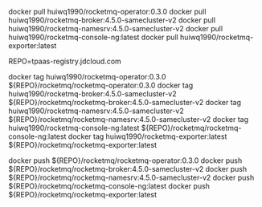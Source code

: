 



docker pull huiwq1990/rocketmq-operator:0.3.0
docker pull huiwq1990/rocketmq-broker:4.5.0-samecluster-v2
docker pull huiwq1990/rocketmq-namesrv:4.5.0-samecluster-v2
docker pull huiwq1990/rocketmq-console-ng:latest
docker pull huiwq1990/rocketmq-exporter:latest


REPO=tpaas-registry.jdcloud.com

docker tag huiwq1990/rocketmq-operator:0.3.0 ${REPO}/rocketmq/rocketmq-operator:0.3.0
docker tag huiwq1990/rocketmq-broker:4.5.0-samecluster-v2 ${REPO}/rocketmq/rocketmq-broker:4.5.0-samecluster-v2
docker tag huiwq1990/rocketmq-namesrv:4.5.0-samecluster-v2 ${REPO}/rocketmq/rocketmq-namesrv:4.5.0-samecluster-v2
docker tag huiwq1990/rocketmq-console-ng:latest ${REPO}/rocketmq/rocketmq-console-ng:latest
docker tag huiwq1990/rocketmq-exporter:latest ${REPO}/rocketmq/rocketmq-exporter:latest


docker push ${REPO}/rocketmq/rocketmq-operator:0.3.0
docker push ${REPO}/rocketmq/rocketmq-broker:4.5.0-samecluster-v2
docker push ${REPO}/rocketmq/rocketmq-namesrv:4.5.0-samecluster-v2
docker push ${REPO}/rocketmq/rocketmq-console-ng:latest
docker push ${REPO}/rocketmq/rocketmq-exporter:latest